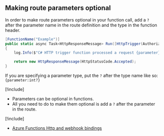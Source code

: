## Making route parameters optional

In order to make route parameters optional in your function call, add a `?` after the parameter name in the route definition and the type in the function header.

```csharp
[FunctionName("Example")]
public static async Task<HttpResponseMessage> Run([HttpTrigger(AuthorizationLevel.Anonymous, "get", "post", Route="Example/{parameter?}")]HttpRequestMessage req, string? parameter, TraceWriter log)
{
    log.Info($"C# HTTP trigger function processed a request {parameter}");

    return new HttpResponseMessage(HttpStatusCode.Accepted);
}
```

If you are specifying a parameter type, put the `?` after the type name like so: `{parameter:int?}`

[!include[](../includes/takeaways-heading.md)]

 - Parameters can be optional in functions.
 - All you need to do to make them optional is add a `?` after the parameter in the route.

[!include[](../includes/read-more-heading.md)]

 - [Azure Functions Http and webhook bindings](https://docs.microsoft.com/en-us/azure/azure-functions/functions-bindings-http-webhook)